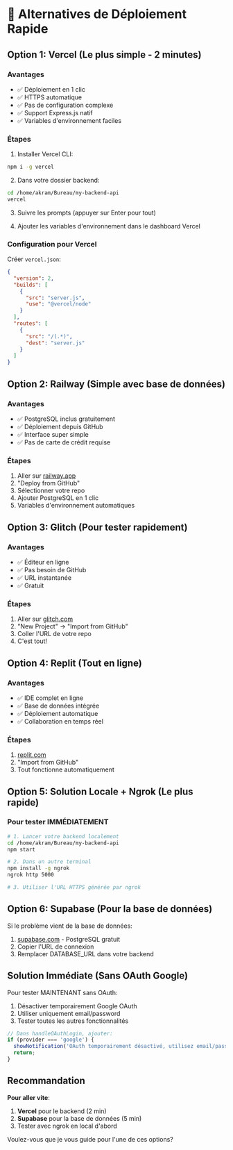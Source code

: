 # 🚀 Alternatives de Déploiement Rapide

## Option 1: Vercel (Le plus simple - 2 minutes)

### Avantages
- ✅ Déploiement en 1 clic
- ✅ HTTPS automatique
- ✅ Pas de configuration complexe
- ✅ Support Express.js natif
- ✅ Variables d'environnement faciles

### Étapes
1. Installer Vercel CLI:
```bash
npm i -g vercel
```

2. Dans votre dossier backend:
```bash
cd /home/akram/Bureau/my-backend-api
vercel
```

3. Suivre les prompts (appuyer sur Enter pour tout)

4. Ajouter les variables d'environnement dans le dashboard Vercel

### Configuration pour Vercel
Créer `vercel.json`:
```json
{
  "version": 2,
  "builds": [
    {
      "src": "server.js",
      "use": "@vercel/node"
    }
  ],
  "routes": [
    {
      "src": "/(.*)",
      "dest": "server.js"
    }
  ]
}
```

## Option 2: Railway (Simple avec base de données)

### Avantages
- ✅ PostgreSQL inclus gratuitement
- ✅ Déploiement depuis GitHub
- ✅ Interface super simple
- ✅ Pas de carte de crédit requise

### Étapes
1. Aller sur [railway.app](https://railway.app)
2. "Deploy from GitHub"
3. Sélectionner votre repo
4. Ajouter PostgreSQL en 1 clic
5. Variables d'environnement automatiques

## Option 3: Glitch (Pour tester rapidement)

### Avantages
- ✅ Éditeur en ligne
- ✅ Pas besoin de GitHub
- ✅ URL instantanée
- ✅ Gratuit

### Étapes
1. Aller sur [glitch.com](https://glitch.com)
2. "New Project" → "Import from GitHub"
3. Coller l'URL de votre repo
4. C'est tout!

## Option 4: Replit (Tout en ligne)

### Avantages
- ✅ IDE complet en ligne
- ✅ Base de données intégrée
- ✅ Déploiement automatique
- ✅ Collaboration en temps réel

### Étapes
1. [replit.com](https://replit.com)
2. "Import from GitHub"
3. Tout fonctionne automatiquement

## Option 5: Solution Locale + Ngrok (Le plus rapide)

### Pour tester IMMÉDIATEMENT
```bash
# 1. Lancer votre backend localement
cd /home/akram/Bureau/my-backend-api
npm start

# 2. Dans un autre terminal
npm install -g ngrok
ngrok http 5000

# 3. Utiliser l'URL HTTPS générée par ngrok
```

## Option 6: Supabase (Pour la base de données)

Si le problème vient de la base de données:
1. [supabase.com](https://supabase.com) - PostgreSQL gratuit
2. Copier l'URL de connexion
3. Remplacer DATABASE_URL dans votre backend

## Solution Immédiate (Sans OAuth Google)

Pour tester MAINTENANT sans OAuth:
1. Désactiver temporairement Google OAuth
2. Utiliser uniquement email/password
3. Tester toutes les autres fonctionnalités

```javascript
// Dans handleOAuthLogin, ajouter:
if (provider === 'google') {
  showNotification('OAuth temporairement désactivé, utilisez email/password', 'info');
  return;
}
```

## Recommandation

**Pour aller vite**: 
1. **Vercel** pour le backend (2 min)
2. **Supabase** pour la base de données (5 min)
3. Tester avec ngrok en local d'abord

Voulez-vous que je vous guide pour l'une de ces options?